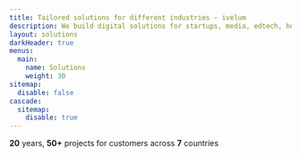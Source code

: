 ```yaml
---
title: Tailored solutions for different industries - ivelum
description: We build digital solutions for startups, media, edtech, healthcare, and other industries. We’ve earned the trust of our clients by creating safe and reliable products.
layout: solutions
darkHeader: true
menus:
  main:
    name: Solutions
    weight: 30
sitemap:
  disable: false
cascade:
  sitemap:
    disable: true
---
```


**20** years, **50+** projects for customers across **7** countries
